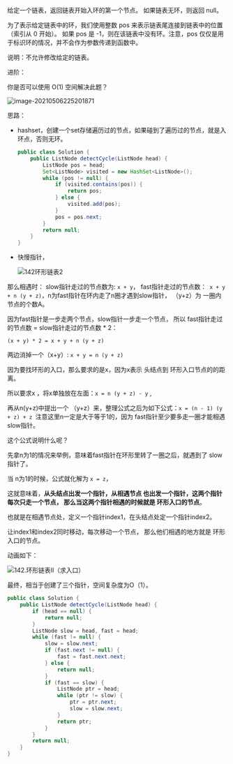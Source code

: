 给定一个链表，返回链表开始入环的第一个节点。 如果链表无环，则返回 null。

为了表示给定链表中的环，我们使用整数 pos 来表示链表尾连接到链表中的位置（索引从 0 开始）。 如果 pos 是 -1，则在该链表中没有环。注意，pos 仅仅是用于标识环的情况，并不会作为参数传递到函数中。

说明：不允许修改给定的链表。

进阶：

你是否可以使用 O(1) 空间解决此题？

![image-20210506225201871](D:/Program%20Files/typora/Notebook/source/image-20210506225201871.png)

思路：

- hashset，创建一个set存储遍历过的节点，如果碰到了遍历过的节点，就是入环点，否则无环。

  ```java
  public class Solution {
      public ListNode detectCycle(ListNode head) {
          ListNode pos = head;
          Set<ListNode> visited = new HashSet<ListNode>();
          while (pos != null) {
              if (visited.contains(pos)) {
                  return pos;
              } else {
                  visited.add(pos);
              }
              pos = pos.next;
          }
          return null;
      }
  }
  ```

  

- 快慢指针，

  ![142环形链表2](D:/Program%20Files/typora/Notebook/source/68747470733a2f2f696d672d626c6f672e6373646e696d672e636e2f32303231303331383136323933383339372e706e67)

那么相遇时： slow指针走过的节点数为: `x + y`， fast指针走过的节点数：` x + y + n (y + z)`，n为fast指针在环内走了n圈才遇到slow指针， （y+z）为 一圈内节点的个数A。

因为fast指针是一步走两个节点，slow指针一步走一个节点， 所以 fast指针走过的节点数 = slow指针走过的节点数 * 2：

```
(x + y) * 2 = x + y + n (y + z)
```

两边消掉一个（x+y）: `x + y = n (y + z)`

因为要找环形的入口，那么要求的是x，因为x表示 头结点到 环形入口节点的的距离。

所以要求x ，将x单独放在左面：`x = n (y + z) - y` ,

再从n(y+z)中提出一个 （y+z）来，整理公式之后为如下公式：`x = (n - 1) (y + z) + z `注意这里n一定是大于等于1的，因为 fast指针至少要多走一圈才能相遇slow指针。

这个公式说明什么呢？

先拿n为1的情况来举例，意味着fast指针在环形里转了一圈之后，就遇到了 slow指针了。

当 n为1的时候，公式就化解为 `x = z`，

这就意味着，**从头结点出发一个指针，从相遇节点 也出发一个指针，这两个指针每次只走一个节点， 那么当这两个指针相遇的时候就是 环形入口的节点**。

也就是在相遇节点处，定义一个指针index1，在头结点处定一个指针index2。

让index1和index2同时移动，每次移动一个节点， 那么他们相遇的地方就是 环形入口的节点。

动画如下：

![142.环形链表II（求入口）](D:/Program%20Files/typora/Notebook/source/68747470733a2f2f747661312e73696e61696d672e636e2f6c617267652f30303865476d5a456c7931676f6f3538676175696467333066773062693471722e676966)

最终，相当于创建了三个指针，空间复杂度为O（1）。

```java
public class Solution {
    public ListNode detectCycle(ListNode head) {
        if (head == null) {
            return null;
        }
        ListNode slow = head, fast = head;
        while (fast != null) {
            slow = slow.next;
            if (fast.next != null) {
                fast = fast.next.next;
            } else {
                return null;
            }
            if (fast == slow) {
                ListNode ptr = head;
                while (ptr != slow) {
                    ptr = ptr.next;
                    slow = slow.next;
                }
                return ptr;
            }
        }
        return null;
    }
}
```

